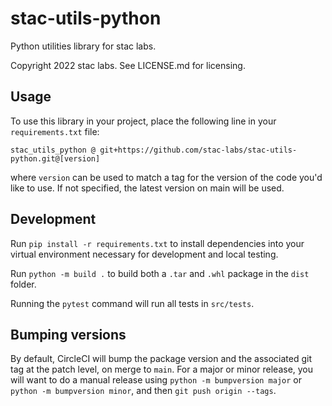 # stac-utils-python
Python utilities library for stac labs.

Copyright 2022 stac labs. See LICENSE.md for licensing.

## Usage

To use this library in your project, place the following line in your `requirements.txt` file:

```
stac_utils_python @ git+https://github.com/stac-labs/stac-utils-python.git@[version]
```

where `version` can be used to match a tag for the version of the code you'd like to use. If not specified, the latest version on main will be used. 

## Development

Run `pip install -r requirements.txt` to install dependencies into your virtual environment necessary for development and local testing.

Run `python -m build .` to build both a `.tar` and `.whl` package in the `dist` folder.

Running the `pytest` command will run all tests in `src/tests`.

## Bumping versions
By default, CircleCI will bump the package version and the associated git tag at the patch level, on merge to `main`. For a major or minor release, you will want to do a manual release using `python -m bumpversion major` or `python -m bumpversion minor`, and then `git push origin --tags`.